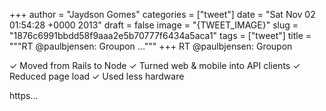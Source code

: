 
+++
author = "Jaydson Gomes"
categories = ["tweet"]
date = "Sat Nov 02 01:54:28 +0000 2013"
draft = false
image = "{TWEET_IMAGE}"
slug = "1876c6991bbdd58f9aaa2e5b70777f6434a5aca1"
tags = ["tweet"]
title = """RT @paulbjensen: Groupon
..."""
+++
RT @paulbjensen: Groupon

✓ Moved from Rails to Node
✓ Turned web &amp; mobile into API clients
✓ Reduced page load
✓ Used less hardware

https…
